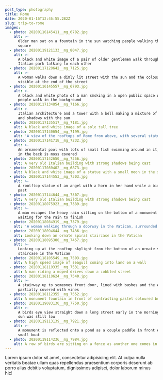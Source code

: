 ```yaml
---
post_type: photography
title: Rome
date: 2020-01-16T12:46:55.282Z
slug: trip-to-rome
images:
  - photo: 20200116145411__mg_6782.jpg
    alt: >-
      Older man sat on a fountain in the sun watching people walking through the
      square
  - photo: 20200119121133__mg_8047.jpg
    alt: >-
      A black and white image of a pair of older gentlemen walk through an
      Italian park talking to each other
  - photo: 20200117120642__mg_7125.jpg
    alt: >-
      A woman walks down a dimly lit street with the sun and the colosseum
      visible at the end of the street
  - photo: 20200116145557__mg_6793.jpg
    alt: >-
      A black and white photo of a man smoking in a open public space while
      people walk in the background
  - photo: 20200117134854__mg_7166.jpg
    alt: >-
      Italian architecture and a tower with a bell making a mixture of colours
      and shadows with the sun
  - photo: 20200117135517__mg_7181.jpg
    alt: A black and white image of a solo tall tree
  - photo: 20200117140654__mg_7199.jpg
    alt: 'A view of the rooftops of Rome from above, with several statues visible'
  - photo: 20200117141718__mg_7232.jpg
    alt: >-
      An ornamental pool with lots of small fish swimming around in it, the wall
      in the back is moss covered
  - photo: 20200117142650__mg_7256.jpg
    alt: A very old Italian building with strong shadows being cast
  - photo: 20200117080402__mg_6873.jpg
    alt: A black and white image of a statue with a small moon in the sky behind it
  - photo: 20200117144553__mg_7303.jpg
    alt: >-
      A rootftop statue of an angel with a horn in her hand while a bird flies
      past
  - photo: 20200117144644__mg_7307.jpg
    alt: A very old Italian building with strong shadows being cast
  - photo: 20200118075923__mg_7339.jpg
    alt: >-
      A man escapes the heavy rain sitting on the bottom of a monument column
      waiting for the rain to finish
  - photo: 20200118084919__mg_7379.jpg
    alt: 'A woman walking through a doorway in the Vatican, surrounded by artworks'
  - photo: 20200118094644__mg_7436.jpg
    alt: Looking down an ornate spiral staircase in the Vatican
  - photo: 20200118095300__mg_7457.jpg
    alt: >-
      Looking up at the rooftop skylight from the bottom of an ornate spiral
      staircase in the Vatican
  - photo: 20200118105549__mg_7503.jpg
    alt: A high speed image of seagull coming into land on a wall
  - photo: 20200118110335__mg_7531.jpg
    alt: A man riding a moped drives down a cobbled street
  - photo: 20200118110624__mg_7540.jpg
    alt: >-
      A stairway up to someones front door, lined with bushes and the walls
      partially covered with vines
  - photo: 20200118112355__mg_7552.jpg
    alt: A monument fountain in front of contrasting pastel coloured buildings
  - photo: 20200119083130__mg_7750.jpg
    alt: >-
      A birds eye view straight down a long street early in the morning when the
      sun was still low
  - photo: 20200119113139__mg_7921.jpg
    alt: >-
      A monument is reflected onto a pond as a couple paddle in front of it on a
      small boat
  - photo: 20200119114236__mg_7984.jpg
    alt: A row of birds are sitting on a fence as another one comes in to land
---
```

Lorem ipsum dolor sit amet, consectetur adipisicing elit. At culpa nulla veritatis beatae ullam quas repellendus praesentium corporis deserunt ab porro alias debitis voluptatum, dignissimos adipisci, dolor laborum minus hic!